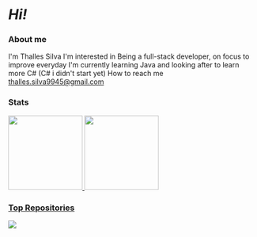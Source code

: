 # *Hi!*
### About me
I'm Thalles Silva
I'm interested in Being a full-stack developer, on focus to improve everyday
I'm currently learning Java and looking after to learn more C# (C# i didn't start yet)
How to reach me thalles.silva9945@gmail.com

### Stats
<div>
	<a href="https://github.com/Ph-Alves">
	<img height="150em" src="https://github-readme-stats.vercel.app/api?username=Th-Silva1&theme=shadow_blue&show_icons=true"/>
	<a href="https://github.com/Ph-Alves">
	<img height="150em" src="https://github-readme-stats.vercel.app/api/top-langs/?username=Th-silva1&layout=compact&langs_counts=8&theme=shadow_blue"/>
</div>

### Top Repositories
<a href="https://github.com/Th-silva1/Exercicios_Java">
	<img align="center" src="https://github-readme-stats.vercel.app/api/pin/?username=Th-silva1&repo=Exercicios_Java&theme=shadow_blue" />
</a>
